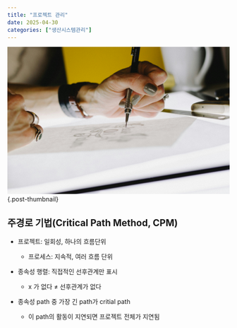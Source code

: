 ```yaml
---
title: "프로젝트 관리"
date: 2025-04-30
categories: ["생산시스템관리"]
---
```


![](/img/human-thumb.jpg){.post-thumbnail}

## 주경로 기법(Critical Path Method, CPM)

- 프로젝트: 일회성, 하나의 흐름단위
    - 프로세스: 지속적, 여러 흐름 단위

- 종속성 행렬: 직접적인 선후관계만 표시
    - x 가 없다 ≠ 선후관계가 없다

- 종속성 path 중 가장 긴 path가 critial path
    - 이 path의 활동이 지연되면 프로젝트 전체가 지연됨


